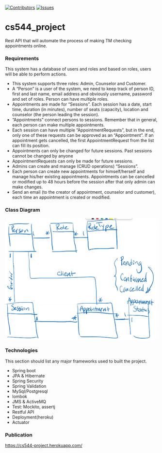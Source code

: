 [![Contributors][contributors-shield]][contributors-url]
[![Issues][issues-shield]][issues-url]

# cs544_project

Rest API that will automate the process of making TM checking appointments online. 

### Requirements

This system has a database of users and roles and based on roles, users will be able to perform actions. 
<br />

* This system supports three roles: Admin, Counselor and Customer. 
* A “Person” is a user of the system, we need to keep track of person ID, first and last name, email 
address and obviously username, password and set of roles. Person can have multiple roles. 
* Appointments are made for “Sessions”. Each session has a date, start time, duration (in 
minutes), number of seats (capacity), location and counselor (the person leading the session). 
* “Appointments” connect persons to sessions. Remember that in general, each person can make 
multiple appointments. 
* Each session can have multiple “AppointmentRequests”, but in the end, only one of these 
requests can be approved as an “Appointment”. If an appointment gets cancelled, the first 
AppointmentRequest from the list can fill its position. 
* Appointments can only be changed for future sessions. Past sessions cannot be changed by 
anyone 
* AppointmentRequests can only be made for future sessions. 
* Admins can create and manage (CRUD operations) “Sessions”. 
* Each person can create new appointments for himself/herself and manage his/her existing 
appointments. Appointments can be cancelled or modified up to 48 hours before the session 
after that only admin can make changes. 
* Send an email (to the creator of appointment, counselor and customer), each time an 
appointment is created or modified. 


### Class Diagram
<p>
    <img src="images/class-diagram.png" alt="Logo" width="500" height="400">
</p>

### Technologies

This section should list any major frameworks used to built the project.
* Spring boot
* JPA & Hibernate
* Spring Security
* Spring Validation
* MySql/Postgresql
* lombok
* JMS & ActiveMQ
* Test: Mockito, assertj
* Restful API
* Deployment(heroku)
* Actuator



<!-- MARKDOWN LINKS & IMAGES -->
<!-- https://www.markdownguide.org/basic-syntax/#reference-style-links -->
[contributors-shield]: https://img.shields.io/github/contributors/johnsales/cs544_project.svg?style=for-the-badge
[contributors-url]: https://github.com/johnsales/cs544_project/graphs/contributors
[issues-shield]: https://img.shields.io/github/issues/johnsales/cs544_project.svg?style=for-the-badge
[issues-url]: https://github.com/johnsales/cs544_project/issues

### Publication
https://cs544-project.herokuapp.com/
